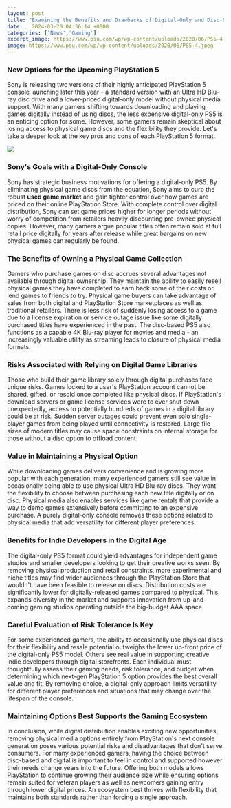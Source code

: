 ```yaml
---
layout: post
title: "Examining the Benefits and Drawbacks of Digital-Only and Disc-Based Game Consoles"
date:   2024-03-20 04:36:14 +0000
categories: ['News','Gaming']
excerpt_image: https://www.psu.com/wp/wp-content/uploads/2020/06/PS5-4.jpeg
image: https://www.psu.com/wp/wp-content/uploads/2020/06/PS5-4.jpeg
---
```


### New Options for the Upcoming PlayStation 5
Sony is releasing two versions of their highly anticipated PlayStation 5 console launching later this year - a standard version with an Ultra HD Blu-ray disc drive and a lower-priced digital-only model without physical media support. With many gamers shifting towards downloading and playing games digitally instead of using discs, the less expensive digital-only PS5 is an enticing option for some. However, some gamers remain skeptical about losing access to physical game discs and the flexibility they provide. Let's take a deeper look at the key pros and cons of each PlayStation 5 format.   

![](https://www.psu.com/wp/wp-content/uploads/2020/06/PS5-4.jpeg)
### Sony's Goals with a Digital-Only Console
Sony has strategic business motivations for offering a digital-only PS5. By eliminating physical game discs from the equation, Sony aims to curb the robust **used game market** and gain tighter control over how games are priced on their online PlayStation Store. With complete control over digital distribution, Sony can set game prices higher for longer periods without worry of competition from retailers heavily discounting pre-owned physical copies. However, many gamers argue popular titles often remain sold at full retail price digitally for years after release while great bargains on new physical games can regularly be found.
### The Benefits of Owning a Physical Game Collection 
Gamers who purchase games on disc accrues several advantages not available through digital ownership. They maintain the ability to easily resell physical games they have completed to earn back some of their costs or lend games to friends to try. Physical game buyers can take advantage of sales from both digital and PlayStation Store marketplaces as well as traditional retailers. There is less risk of suddenly losing access to a game due to a license expiration or service outage issue like some digitally purchased titles have experienced in the past. The disc-based PS5 also functions as a capable 4K Blu-ray player for movies and media - an increasingly valuable utility as streaming leads to closure of physical media formats.  
### Risks Associated with Relying on Digital Game Libraries
Those who build their game library solely through digital purchases face unique risks. Games locked to a user's PlayStation account cannot be shared, gifted, or resold once completed like physical discs. If PlayStation's download servers or game license services were to ever shut down unexpectedly, access to potentially hundreds of games in a digital library could be at risk. Sudden server outages could prevent even solo single-player games from being played until connectivity is restored. Large file sizes of modern titles may cause space constraints on internal storage for those without a disc option to offload content.
### Value in Maintaining a Physical Option 
While downloading games delivers convenience and is growing more popular with each generation, many experienced gamers still see value in occasionally being able to use physical Ultra HD Blu-ray discs. They want the flexibility to choose between purchasing each new title digitally or on disc. Physical media also enables services like game rentals that provide a way to demo games extensively before committing to an expensive purchase. A purely digital-only console removes these options related to physical media that add versatility for different player preferences. 
### Benefits for Indie Developers in the Digital Age
The digital-only PS5 format could yield advantages for independent game studios and smaller developers looking to get their creative works seen. By removing physical production and retail constraints, more experimental and niche titles may find wider audiences through the PlayStation Store that wouldn't have been feasible to release on discs. Distribution costs are significantly lower for digitally-released games compared to physical. This expands diversity in the market and supports innovation from up-and-coming gaming studios operating outside the big-budget AAA space.
### Careful Evaluation of Risk Tolerance Is Key
For some experienced gamers, the ability to occasionally use physical discs for their flexibility and resale potential outweighs the lower up-front price of the digital-only PS5 model. Others see real value in supporting creative indie developers through digital storefronts. Each individual must thoughtfully assess their gaming needs, risk tolerance, and budget when determining which next-gen PlayStation 5 option provides the best overall value and fit. By removing choice, a digital-only approach limits versatility for different player preferences and situations that may change over the lifespan of the console. 
### Maintaining Options Best Supports the Gaming Ecosystem 
In conclusion, while digital distribution enables exciting new opportunities, removing physical media options entirely from PlayStation's next console generation poses various potential risks and disadvantages that don't serve consumers. For many experienced gamers, having the choice between disc-based and digital is important to feel in control and supported however their needs change years into the future. Offering both models allows PlayStation to continue growing their audience size while ensuring options remain suited for veteran players as well as newcomers gaining entry through lower digital prices. An ecosystem best thrives with flexibility that maintains both standards rather than forcing a single approach.